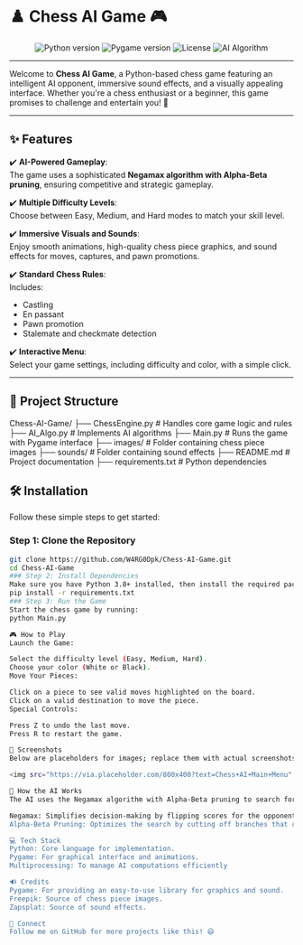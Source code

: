# ♟️ Chess AI Game 🎮

<div align="center">
  <img src="https://img.shields.io/badge/Python-3.8%2B-blue" alt="Python version">
  <img src="https://img.shields.io/badge/Pygame-2.5.0-green" alt="Pygame version">
  <img src="https://img.shields.io/badge/License-MIT-yellow" alt="License">
  <img src="https://img.shields.io/badge/AI-Negamax%20with%20Alpha--Beta%20Pruning-red" alt="AI Algorithm">
</div>

---

Welcome to **Chess AI Game**, a Python-based chess game featuring an intelligent AI opponent, immersive sound effects, and a visually appealing interface. Whether you're a chess enthusiast or a beginner, this game promises to challenge and entertain you! 🎉

---

## ✨ Features
✔️ **AI-Powered Gameplay**:  
The game uses a sophisticated **Negamax algorithm with Alpha-Beta pruning**, ensuring competitive and strategic gameplay.

✔️ **Multiple Difficulty Levels**:  
Choose between Easy, Medium, and Hard modes to match your skill level.

✔️ **Immersive Visuals and Sounds**:  
Enjoy smooth animations, high-quality chess piece graphics, and sound effects for moves, captures, and pawn promotions.

✔️ **Standard Chess Rules**:  
Includes:
- Castling
- En passant
- Pawn promotion
- Stalemate and checkmate detection

✔️ **Interactive Menu**:  
Select your game settings, including difficulty and color, with a simple click.

---

## 📂 Project Structure
Chess-AI-Game/ ├── ChessEngine.py # Handles core game logic and rules ├── AI_Algo.py # Implements AI algorithms ├── Main.py # Runs the game with Pygame interface ├── images/ # Folder containing chess piece images ├── sounds/ # Folder containing sound effects ├── README.md # Project documentation ├── requirements.txt # Python dependencies

## 🛠️ Installation

Follow these simple steps to get started:

### Step 1: Clone the Repository
```bash
git clone https://github.com/W4RG0Dpk/Chess-AI-Game.git
cd Chess-AI-Game
### Step 2: Install Dependencies
Make sure you have Python 3.8+ installed, then install the required packages:
pip install -r requirements.txt
### Step 3: Run the Game
Start the chess game by running:
python Main.py

🎮 How to Play
Launch the Game:

Select the difficulty level (Easy, Medium, Hard).
Choose your color (White or Black).
Move Your Pieces:

Click on a piece to see valid moves highlighted on the board.
Click on a valid destination to move the piece.
Special Controls:

Press Z to undo the last move.
Press R to restart the game.

🎨 Screenshots
Below are placeholders for images; replace them with actual screenshots of your game!

<img src="https://via.placeholder.com/800x400?text=Chess+AI+Main+Menu" alt="Main Menu Screenshot" style="border-radius:10px;"> <img src="https://via.placeholder.com/800x400?text=Chess+Game+Interface" alt="Chess Game Screenshot" style="border-radius:10px;">

🤖 How the AI Works
The AI uses the Negamax algorithm with Alpha-Beta pruning to search for optimal moves:

Negamax: Simplifies decision-making by flipping scores for the opponent's perspective.
Alpha-Beta Pruning: Optimizes the search by cutting off branches that cannot influence the outcome.

💻 Tech Stack
Python: Core language for implementation.
Pygame: For graphical interface and animations.
Multiprocessing: To manage AI computations efficiently

🔊 Credits
Pygame: For providing an easy-to-use library for graphics and sound.
Freepik: Source of chess piece images.
Zapsplat: Source of sound effects.

🌟 Connect
Follow me on GitHub for more projects like this! 😄

